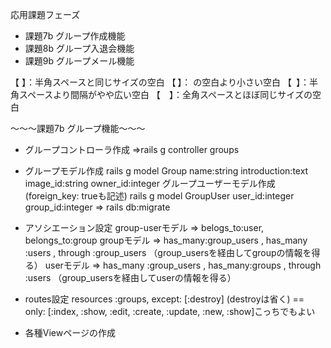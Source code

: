 応用課題フェーズ
* 課題7b グループ作成機能
* 課題8b グループ入退会機能
* 課題9b グループメール機能

【&nbsp;】：半角スペースと同じサイズの空白
【&thinsp;】：&nbsp;の空白より小さい空白
【&ensp;】：半角スペースより間隔がやや広い空白
【&emsp;】：全角スペースとほぼ同じサイズの空白

〜〜〜課題7b グループ機能〜〜〜
* グループコントローラ作成 =>rails g controller groups

* グループモデル作成
rails g model Group name:string introduction:text image_id:string owner_id:integer
グループユーザーモデル作成(foreign_key: trueも記述)
rails g model GroupUser user_id:integer group_id:integer => rails db:migrate

* アソシエーション設定
group-userモデル => belogs_to:user, belongs_to:group
groupモデル => has_many:group_users , has_many :users , through :group_users （group_usersを経由してgroupの情報を得る）
userモデル => has_many :group_users , has_many:groups , through :users （group_usersを経由してuserの情報を得る）

* routes設定
resources :groups, except: [:destroy] (destroyは省く) == only: [:index, :show, :edit, :create, :update, :new, :show]こっちでもよい

* 各種Viewページの作成